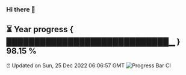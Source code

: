 ### Hi there 👋
⏳ Year progress { █████████████████████████████▁ } 98.15 %
---
⏰ Updated on Sun, 25 Dec 2022 06:06:57 GMT
![Progress Bar CI](https://github.com/Moyi321/Moyi321/workflows/Progress%20Bar%20CI/badge.svg)
